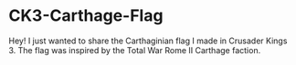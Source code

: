 # CK3-Carthage-Flag
Hey! I just wanted to share the Carthaginian flag I made in Crusader Kings 3. The flag was inspired by the Total War Rome II Carthage faction.
